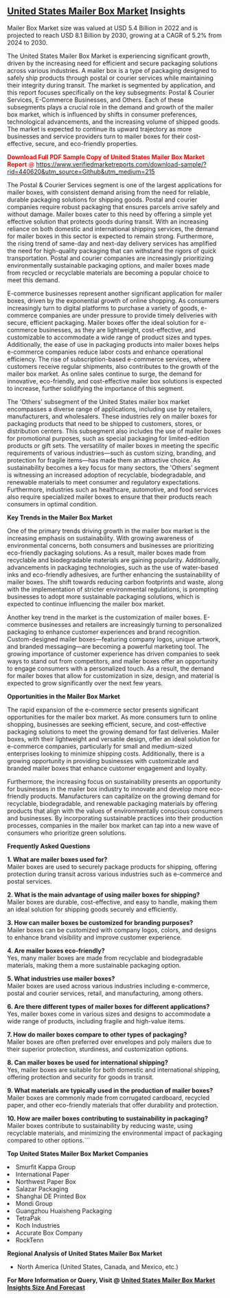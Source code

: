 <h2><a href="https://www.verifiedmarketreports.com/download-sample/?rid=440620&amp;utm_source=Github&amp;utm_medium=215" target="_blank">United States Mailer Box Market</a> Insights</h2><p>Mailer Box Market size was valued at USD 5.4 Billion in 2022 and is projected to reach USD 8.1 Billion by 2030, growing at a CAGR of 5.2% from 2024 to 2030.</p><p><p>The United States Mailer Box Market is experiencing significant growth, driven by the increasing need for efficient and secure packaging solutions across various industries. A mailer box is a type of packaging designed to safely ship products through postal or courier services while maintaining their integrity during transit. The market is segmented by application, and this report focuses specifically on the key subsegments: Postal & Courier Services, E-Commerce Businesses, and Others. Each of these subsegments plays a crucial role in the demand and growth of the mailer box market, which is influenced by shifts in consumer preferences, technological advancements, and the increasing volume of shipped goods. The market is expected to continue its upward trajectory as more businesses and service providers turn to mailer boxes for their cost-effective, secure, and eco-friendly properties. <p><span class=""><span style="color: #ff0000;"><strong>Download Full PDF Sample Copy of United States Mailer Box Market Report</strong> @ </span><a href="https://www.verifiedmarketreports.com/download-sample/?rid=440620&amp;utm_source=Github&amp;utm_medium=215" target="_blank">https://www.verifiedmarketreports.com/download-sample/?rid=440620&amp;utm_source=Github&amp;utm_medium=215</a></span></p><p>The Postal & Courier Services segment is one of the largest applications for mailer boxes, with consistent demand arising from the need for reliable, durable packaging solutions for shipping goods. Postal and courier companies require robust packaging that ensures parcels arrive safely and without damage. Mailer boxes cater to this need by offering a simple yet effective solution that protects goods during transit. With an increasing reliance on both domestic and international shipping services, the demand for mailer boxes in this sector is expected to remain strong. Furthermore, the rising trend of same-day and next-day delivery services has amplified the need for high-quality packaging that can withstand the rigors of quick transportation. Postal and courier companies are increasingly prioritizing environmentally sustainable packaging options, and mailer boxes made from recycled or recyclable materials are becoming a popular choice to meet this demand.<p>E-commerce businesses represent another significant application for mailer boxes, driven by the exponential growth of online shopping. As consumers increasingly turn to digital platforms to purchase a variety of goods, e-commerce companies are under pressure to provide timely deliveries with secure, efficient packaging. Mailer boxes offer the ideal solution for e-commerce businesses, as they are lightweight, cost-effective, and customizable to accommodate a wide range of product sizes and types. Additionally, the ease of use in packaging products into mailer boxes helps e-commerce companies reduce labor costs and enhance operational efficiency. The rise of subscription-based e-commerce services, where customers receive regular shipments, also contributes to the growth of the mailer box market. As online sales continue to surge, the demand for innovative, eco-friendly, and cost-effective mailer box solutions is expected to increase, further solidifying the importance of this segment.<p>The 'Others' subsegment of the United States mailer box market encompasses a diverse range of applications, including use by retailers, manufacturers, and wholesalers. These industries rely on mailer boxes for packaging products that need to be shipped to customers, stores, or distribution centers. This subsegment also includes the use of mailer boxes for promotional purposes, such as special packaging for limited-edition products or gift sets. The versatility of mailer boxes in meeting the specific requirements of various industries—such as custom sizing, branding, and protection for fragile items—has made them an attractive choice. As sustainability becomes a key focus for many sectors, the 'Others' segment is witnessing an increased adoption of recyclable, biodegradable, and renewable materials to meet consumer and regulatory expectations. Furthermore, industries such as healthcare, automotive, and food services also require specialized mailer boxes to ensure that their products reach consumers in optimal condition.<p><strong>Key Trends in the Mailer Box Market</strong><p>One of the primary trends driving growth in the mailer box market is the increasing emphasis on sustainability. With growing awareness of environmental concerns, both consumers and businesses are prioritizing eco-friendly packaging solutions. As a result, mailer boxes made from recyclable and biodegradable materials are gaining popularity. Additionally, advancements in packaging technologies, such as the use of water-based inks and eco-friendly adhesives, are further enhancing the sustainability of mailer boxes. The shift towards reducing carbon footprints and waste, along with the implementation of stricter environmental regulations, is prompting businesses to adopt more sustainable packaging solutions, which is expected to continue influencing the mailer box market.<p>Another key trend in the market is the customization of mailer boxes. E-commerce businesses and retailers are increasingly turning to personalized packaging to enhance customer experiences and brand recognition. Custom-designed mailer boxes—featuring company logos, unique artwork, and branded messaging—are becoming a powerful marketing tool. The growing importance of customer experience has driven companies to seek ways to stand out from competitors, and mailer boxes offer an opportunity to engage consumers with a personalized touch. As a result, the demand for mailer boxes that allow for customization in size, design, and material is expected to grow significantly over the next few years.<p><strong>Opportunities in the Mailer Box Market</strong><p>The rapid expansion of the e-commerce sector presents significant opportunities for the mailer box market. As more consumers turn to online shopping, businesses are seeking efficient, secure, and cost-effective packaging solutions to meet the growing demand for fast deliveries. Mailer boxes, with their lightweight and versatile design, offer an ideal solution for e-commerce companies, particularly for small and medium-sized enterprises looking to minimize shipping costs. Additionally, there is a growing opportunity in providing businesses with customizable and branded mailer boxes that enhance customer engagement and loyalty. <p>Furthermore, the increasing focus on sustainability presents an opportunity for businesses in the mailer box industry to innovate and develop more eco-friendly products. Manufacturers can capitalize on the growing demand for recyclable, biodegradable, and renewable packaging materials by offering products that align with the values of environmentally conscious consumers and businesses. By incorporating sustainable practices into their production processes, companies in the mailer box market can tap into a new wave of consumers who prioritize green solutions.<p><strong>Frequently Asked Questions</strong><p><strong>1. What are mailer boxes used for?</strong> <br>Mailer boxes are used to securely package products for shipping, offering protection during transit across various industries such as e-commerce and postal services.<p><strong>2. What is the main advantage of using mailer boxes for shipping?</strong> <br>Mailer boxes are durable, cost-effective, and easy to handle, making them an ideal solution for shipping goods securely and efficiently.<p><strong>3. How can mailer boxes be customized for branding purposes?</strong> <br>Mailer boxes can be customized with company logos, colors, and designs to enhance brand visibility and improve customer experience.<p><strong>4. Are mailer boxes eco-friendly?</strong> <br>Yes, many mailer boxes are made from recyclable and biodegradable materials, making them a more sustainable packaging option.<p><strong>5. What industries use mailer boxes?</strong> <br>Mailer boxes are used across various industries including e-commerce, postal and courier services, retail, and manufacturing, among others.<p><strong>6. Are there different types of mailer boxes for different applications?</strong> <br>Yes, mailer boxes come in various sizes and designs to accommodate a wide range of products, including fragile and high-value items.<p><strong>7. How do mailer boxes compare to other types of packaging?</strong> <br>Mailer boxes are often preferred over envelopes and poly mailers due to their superior protection, sturdiness, and customization options.<p><strong>8. Can mailer boxes be used for international shipping?</strong> <br>Yes, mailer boxes are suitable for both domestic and international shipping, offering protection and security for goods in transit.<p><strong>9. What materials are typically used in the production of mailer boxes?</strong> <br>Mailer boxes are commonly made from corrugated cardboard, recycled paper, and other eco-friendly materials that offer durability and protection.<p><strong>10. How are mailer boxes contributing to sustainability in packaging?</strong> <br>Mailer boxes contribute to sustainability by reducing waste, using recyclable materials, and minimizing the environmental impact of packaging compared to other options.```</p><p><strong>Top United States Mailer Box Market Companies</strong></p><div data-test-id=""><p><li>Smurfit Kappa Group</li><li> International Paper</li><li> Northwest Paper Box</li><li> Salazar Packaging</li><li> Shanghai DE Printed Box</li><li> Mondi Group</li><li> Guangzhou Huaisheng Packaging</li><li> TetraPak</li><li> Koch Industries</li><li> Accurate Box Company</li><li> RockTenn</li></p><div><strong>Regional Analysis of&nbsp;United States Mailer Box Market</strong></div><ul><li dir="ltr"><p dir="ltr">North America&nbsp;(United States, Canada, and Mexico, etc.)</p></li></ul><p><strong>For More Information or Query, Visit @&nbsp;</strong><strong><a href="https://www.verifiedmarketreports.com/product/mailer-box-market/?utm_source=Github&amp;utm_medium=215" target="_blank">United States Mailer Box Market Insights Size And Forecast</a></strong></p></div>
